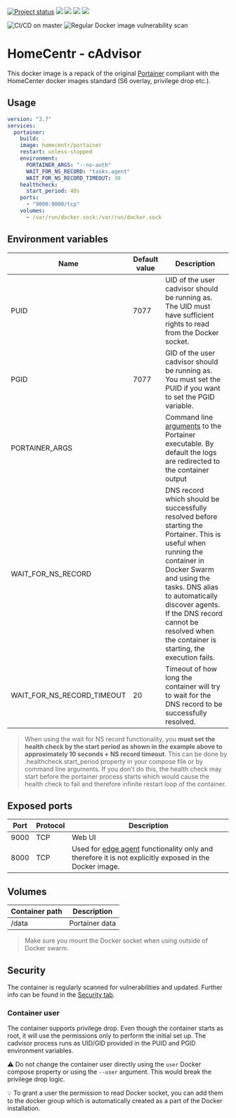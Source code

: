 [![Project status](https://img.shields.io/badge/Project%20status-stable%20%26%20actively%20maintaned-green.svg)](https://github.com/homecentr/docker-portainer/graphs/commit-activity) 
[![](https://img.shields.io/github/issues-raw/homecentr/docker-portainer/bug?label=open%20bugs)](https://github.com/homecentr/docker-portainer/labels/bug) 
[![](https://images.microbadger.com/badges/version/homecentr/cadvisor.svg)](https://hub.docker.com/repository/docker/homecentr/cadvisor)
[![](https://img.shields.io/docker/pulls/homecentr/cadvisor.svg)](https://hub.docker.com/repository/docker/homecentr/cadvisor) 
[![](https://img.shields.io/docker/image-size/homecentr/cadvisor/latest)](https://hub.docker.com/repository/docker/homecentr/cadvisor)

![CI/CD on master](https://github.com/homecentr/docker-portainer/workflows/CI/CD%20on%20master/badge.svg)
![Regular Docker image vulnerability scan](https://github.com/homecentr/docker-portainer/workflows/Regular%20Docker%20image%20vulnerability%20scan/badge.svg)


# HomeCentr - cAdvisor
This docker image is a repack of the original [Portainer](https://www.portainer.io/) compliant with the HomeCenter docker images standard (S6 overlay, privilege drop etc.).

## Usage

```yml
version: "3.7"
services:
  portainer:
    build: .
    image: homecentr/portainer
    restart: unless-stopped
    environment:
      PORTAINER_ARGS: "--no-auth"
      WAIT_FOR_NS_RECORD: "tasks.agent"
      WAIT_FOR_NS_RECORD_TIMEOUT: 30
    healthcheck:
      start_period: 40s    
    ports:
      - "9000:9000/tcp"
    volumes:
      - /var/run/docker.sock:/var/run/docker.sock
```

## Environment variables

| Name | Default value | Description |
|------|---------------|-------------|
| PUID | 7077 | UID of the user cadvisor should be running as. The UID must have sufficient rights to read from the Docker socket. |
| PGID | 7077 | GID of the user cadvisor should be running as. You must set the PUID if you want to set the PGID variable. |
| PORTAINER_ARGS | | Command line [arguments](https://portainer.readthedocs.io/en/stable/configuration.html#available-flags) to the Portainer executable. By default the logs are redirected to the container output |
| WAIT_FOR_NS_RECORD | | DNS record which should be successfully resolved before starting the Portainer. This is useful when running the container in Docker Swarm and using the tasks.<service> DNS alias to automatically discover agents. If the DNS record cannot be resolved when the container is starting, the execution fails. |
| WAIT_FOR_NS_RECORD_TIMEOUT | 20 | Timeout of how long the container will try to wait for the DNS record to be successfully resolved. |

> When using the wait for NS record functionality, you **must set the health check by the start period as shown in the example above to approximately 10 seconds + NS record timeout**. This can be done by <service>.healthcheck.start_period property in your compose file or by command line arguments. If you don't do this, the health check may start before the portainer process starts which would cause the health check to fail and therefore infinite restart loop of the container. 

## Exposed ports

| Port | Protocol | Description |
|------|------|-------------|
| 9000 | TCP | Web UI |
| 8000 | TCP | Used for [edge agent](https://www.portainer.io/2019/07/portainer-edge-agent/) functionality only and therefore it is not explicitly exposed in the Docker image. | 

## Volumes

| Container path | Description |
|-------------|-----------------|
| /data | Portainer data |

> Make sure you mount the Docker socket when using outside of Docker swarm.

## Security
The container is regularly scanned for vulnerabilities and updated. Further info can be found in the [Security tab](https://github.com/homecentr/docker-portainer/security).

### Container user
The container supports privilege drop. Even though the container starts as root, it will use the permissions only to perform the initial set up. The cadvisor process runs as UID/GID provided in the PUID and PGID environment variables.

:warning: Do not change the container user directly using the `user` Docker compose property or using the `--user` argument. This would break the privilege drop logic.

:bulb: To grant a user the permission to read Docker socket, you can add them to the docker group which is automatically created as a part of the Docker installation.